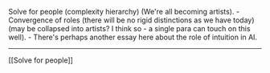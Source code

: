 Solve for people (complexity hierarchy) (We're all becoming artists).
	- Convergence of roles (there will be no rigid distinctions as we have today) (may be collapsed into artists? I think so - a single para can touch on this well).
	- There's perhaps another essay here about the role of intuition in AI.

---

[[Solve for people]]